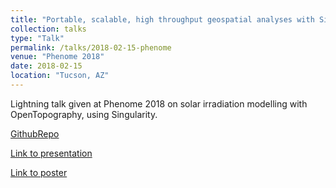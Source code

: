 ```yaml
---
title: "Portable, scalable, high throughput geospatial analyses with Singularity containers on cloud and high performance computing"
collection: talks
type: "Talk"
permalink: /talks/2018-02-15-phenome
venue: "Phenome 2018"
date: 2018-02-15
location: "Tucson, AZ"
---
```


Lightning talk given at Phenome 2018 on solar irradiation modelling with OpenTopography, using Singularity. 

[GithubRepo](https://github.com/cyverse-gis/eemt)

[Link to presentation](../files/Swetnam_Tyson_Phenome2018_Singularity.pdf)

[Link to poster](../files/tyson_swetnam_phenome_poster.pdf)
